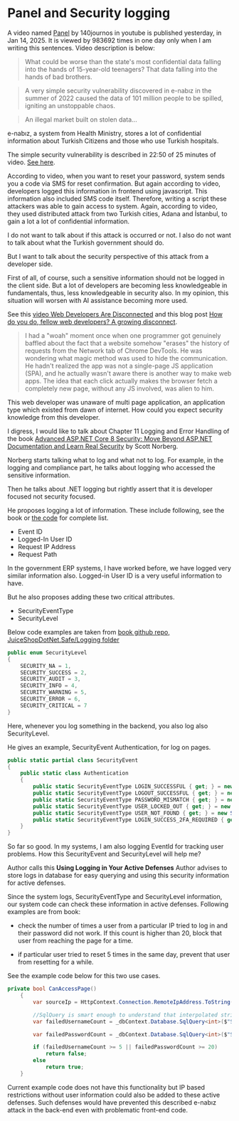 # Panel and Security logging

A video named [Panel](https://youtu.be/5BzGetrwpoU) by  140journos in youtube is published yesterday, in Jan 14, 2025.
It is viewed by 983692 times in one day only when I am writing this sentences.
Video description is below:

>What could be worse than the state's most confidential data falling into the hands of 15-year-old teenagers? 
>That data falling into the hands of bad brothers.

>A very simple security vulnerability discovered in e-nabız in the summer of 2022 caused the data of 101 million people to be spilled, igniting an unstoppable chaos.

>An illegal market built on stolen data...

e-nabız, a system from Health Ministry, stores a lot of confidential information about Turkish Citizens and those who use Turkish hospitals.

The simple security vulnerability is described in 22:50 of 25 minutes of video.
[See here](https://youtu.be/5BzGetrwpoU?t=1370).

According to video, when you want to reset your password, system sends you a code via SMS for reset confirmation.
But again according to video, developers logged this information in frontend using javascript.
This information also included SMS code itself.
Therefore, writing a script these attackers was able to gain access to system.
Again, according to video, they used distributed attack from two Turkish cities, Adana and İstanbul, to gain a lot a lot of confidential information.

I do not want to talk about if this attack is occurred or not.
I also do not want to talk about what the Turkish government should do.

But I want to talk about the security perspective of this attack from a developer side.

First of all, of course, such a sensitive information should not be logged in the client side.
But a lot of developers are becoming less knowledgeable in fundamentals, thus, less knowledgeable in security also.
In my opinion, this situation will worsen with AI assistance becoming more used.

See this [video Web Developers Are Disconnected](https://www.youtube.com/watch?v=oNjfXnhq0UM) and this blog post [How do you do, fellow web developers? A growing disconnect](https://rakhim.exotext.com/web-developers-a-growing-disconnect).

> I had a "woah" moment once when one programmer got genuinely baffled about the fact that a website somehow "erases" the history of requests from the Network tab of Chrome DevTools. He was wondering what magic method was used to hide the communication. He hadn't realized the app was not a single-page JS application (SPA), and he actually wasn't aware there is another way to make web apps. The idea that each click actually makes the browser fetch a completely new page, without any JS involved, was alien to him. 

This web developer was  unaware of multi page application, an application type which existed from dawn of internet.
How could you expect security knowledge from this developer.

I digress, I would like to talk about Chapter 11 Logging and Error Handling of the book [Advanced ASP.NET Core 8 Security: Move Beyond ASP.NET Documentation and Learn Real Security](https://link.springer.com/book/10.1007/979-8-8688-0494-6) by Scott Norberg.

Norberg starts talking what to log and what not to log.
For example, in the logging and compliance part, he talks about logging who accessed the sensitive information.

Then he talks about .NET logging but rightly assert that it is developer focused not security focused.

He proposes logging a lot of information.
These include following, see the book or [the code](https://github.com/Apress/Advanced-ASP.NET-Core-8-Security-2nd-ed) for complete list.

- Event ID
- Logged-In User ID 
- Request IP Address 
- Request Path 

In the government ERP systems, I have worked before, we have logged very similar information also.
Logged-in User ID is a very useful information to have.

But he also proposes adding these two critical attributes.

- SecurityEventType
- SecurityLevel

Below code examples are taken from [book github repo, JuiceShopDotNet.Safe/Logging folder](https://github.com/Apress/Advanced-ASP.NET-Core-8-Security-2nd-ed/tree/main/JuiceShopDotNet.Safe/Logging)



```csharp
public enum SecurityLevel
{
    SECURITY_NA = 1,
    SECURITY_SUCCESS = 2,
    SECURITY_AUDIT = 3,
    SECURITY_INFO = 4,
    SECURITY_WARNING = 5,
    SECURITY_ERROR = 6,
    SECURITY_CRITICAL = 7
}
```

Here, whenever you log something in the backend, you also log also SecurityLevel.

He gives an example, SecurityEvent Authentication, for log on pages.

```csharp
public static partial class SecurityEvent
{
    public static class Authentication
    {
        public static SecurityEventType LOGIN_SUCCESSFUL { get; } = new SecurityEventType(1200, LogLevel.Information, SecurityEventType.SecurityLevel.SECURITY_SUCCESS);
        public static SecurityEventType LOGOUT_SUCCESSFUL { get; } = new SecurityEventType(1201, LogLevel.Information, SecurityEventType.SecurityLevel.SECURITY_SUCCESS);
        public static SecurityEventType PASSWORD_MISMATCH { get; } = new SecurityEventType(1202, LogLevel.Debug, SecurityEventType.SecurityLevel.SECURITY_INFO);
        public static SecurityEventType USER_LOCKED_OUT { get; } = new SecurityEventType(1203, LogLevel.Debug, SecurityEventType.SecurityLevel.SECURITY_WARNING);
        public static SecurityEventType USER_NOT_FOUND { get; } = new SecurityEventType(1204, LogLevel.Information, SecurityEventType.SecurityLevel.SECURITY_WARNING);
        public static SecurityEventType LOGIN_SUCCESS_2FA_REQUIRED { get; } = new SecurityEventType(1210, LogLevel.Information, SecurityEventType.SecurityLevel.SECURITY_INFO);
    }
}
```

So far so good. 
In my systems, I am also logging EventId for tracking user problems.
How this SecurityEvent and SecurityLevel will help me?

Author calls this **Using Logging in Your Active Defenses**
Author advises to store logs in database for easy querying and using this security information for active defenses.

Since the system logs, SecurityEventType and SecurityLevel information, our system code can check these information in active defenses.
Following examples are from book:

- check the number of times a user from a particular IP tried to log in and their password did not work. If this count is higher than 20, block that user from reaching the page for a time.

- if particular user tried to reset 5 times in the same day, prevent that user from resetting for a while.


See the example code below for this two use cases.

```csharp
private bool CanAccessPage()
    {
        var sourceIp = HttpContext.Connection.RemoteIpAddress.ToString();

        //SqlQuery is smart enough to understand that interpolated string values should be treated as parameters, so this is safe from SQL injection attacks
        var failedUsernameCount = _dbContext.Database.SqlQuery<int>($"SELECT COUNT(1) AS Value FROM SecurityEvent WHERE DateCreated > {DateTime.UtcNow.AddDays(-1)} AND RequestIP = {sourceIp} AND EventID = {Logging.SecurityEvent.Authentication.USER_NOT_FOUND.EventId}").Single();

        var failedPasswordCount = _dbContext.Database.SqlQuery<int>($"SELECT COUNT(1) AS Value FROM SecurityEvent WHERE DateCreated > {DateTime.UtcNow.AddDays(-1)} AND RequestIP = {sourceIp} AND EventID = {Logging.SecurityEvent.Authentication.PASSWORD_MISMATCH.EventId}").Single();

        if (failedUsernameCount >= 5 || failedPasswordCount >= 20)
            return false;
        else
            return true;
    }
```  
Current example code does not have this functionality but IP based restrictions without user information could also be added to these active defenses.
Such defenses would have prevented this described e-nabız attack in the back-end  even with problematic front-end code.





